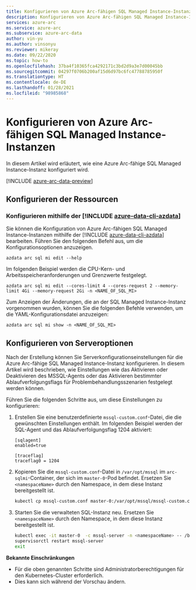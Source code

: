 ```yaml
---
title: Konfigurieren von Azure Arc-fähigen SQL Managed Instance-Instanzen
description: Konfigurieren von Azure Arc-fähigen SQL Managed Instance-Instanzen
services: azure-arc
ms.service: azure-arc
ms.subservice: azure-arc-data
author: vin-yu
ms.author: vinsonyu
ms.reviewer: mikeray
ms.date: 09/22/2020
ms.topic: how-to
ms.openlocfilehash: 37ba4f10365fca4292171c3bd2d9a3e7d00045bb
ms.sourcegitcommit: 04297f0706b200af15d6d97bc6fc47788785950f
ms.translationtype: HT
ms.contentlocale: de-DE
ms.lasthandoff: 01/28/2021
ms.locfileid: "98985868"
---
```

# <a name="configure-azure-arc-enabled-sql-managed-instance"></a>Konfigurieren von Azure Arc-fähigen SQL Managed Instance-Instanzen

In diesem Artikel wird erläutert, wie eine Azure Arc-fähige SQL Managed Instance-Instanz konfiguriert wird.

[!INCLUDE [azure-arc-data-preview](../../../includes/azure-arc-data-preview.md)]

## <a name="configure-resources"></a>Konfigurieren der Ressourcen

### <a name="configure-using-azure-data-cli-azdata"></a>Konfigurieren mithilfe der [!INCLUDE [azure-data-cli-azdata](../../../includes/azure-data-cli-azdata.md)]

Sie können die Konfiguration von Azure Arc-fähigen SQL Managed Instance-Instanzen mithilfe der [!INCLUDE [azure-data-cli-azdata](../../../includes/azure-data-cli-azdata.md)] bearbeiten. Führen Sie den folgenden Befehl aus, um die Konfigurationsoptionen anzuzeigen. 

```
azdata arc sql mi edit --help
```

Im folgenden Beispiel werden die CPU-Kern- und Arbeitsspeicheranforderungen und Grenzwerte festgelegt.

```
azdata arc sql mi edit --cores-limit 4 --cores-request 2 --memory-limit 4Gi --memory-request 2Gi -n <NAME_OF_SQL_MI>
```

Zum Anzeigen der Änderungen, die an der SQL Managed Instance-Instanz vorgenommen wurden, können Sie die folgenden Befehle verwenden, um die YAML-Konfigurationsdatei anzuzeigen:

```
azdata arc sql mi show -n <NAME_OF_SQL_MI>
```

## <a name="configure-server-options"></a>Konfigurieren von Serveroptionen

Nach der Erstellung können Sie Serverkonfigurationseinstellungen für die Azure Arc-fähige SQL Managed Instance-Instanz konfigurieren. In diesem Artikel wird beschrieben, wie Einstellungen wie das Aktivieren oder Deaktivieren des MSSQL-Agents oder das Aktivieren bestimmter Ablaufverfolgungsflags für Problembehandlungsszenarien festgelegt werden können.

Führen Sie die folgenden Schritte aus, um diese Einstellungen zu konfigurieren:

1. Erstellen Sie eine benutzerdefinierte `mssql-custom.conf`-Datei, die die gewünschten Einstellungen enthält. Im folgenden Beispiel werden der SQL-Agent und das Ablaufverfolgungsflag 1204 aktiviert:

   ```
   [sqlagent]
   enabled=true
   
   [traceflag]
   traceflag0 = 1204
   ```

1. Kopieren Sie die `mssql-custom.conf`-Datei in `/var/opt/mssql` im `arc-sqlmi`-Container, der sich im `master-0`-Pod befindet. Ersetzen Sie `<namespaceName>` durch den Namespace, in dem diese Instanz bereitgestellt ist.

   ```bash
   kubectl cp mssql-custom.conf master-0:/var/opt/mssql/mssql-custom.conf -c mssql-server -n <namespaceName>
   ```

1. Starten Sie die verwalteten SQL-Instanz neu.  Ersetzen Sie `<namespaceName>` durch den Namespace, in dem diese Instanz bereitgestellt ist.

   ```bash
   kubectl exec -it master-0  -c mssql-server -n <namespaceName> -- /bin/bash
   supervisorctl restart mssql-server
   exit
   ```


**Bekannte Einschränkungen**
- Für die oben genannten Schritte sind Administratorberechtigungen für den Kubernetes-Cluster erforderlich.
- Dies kann sich während der Vorschau ändern.
